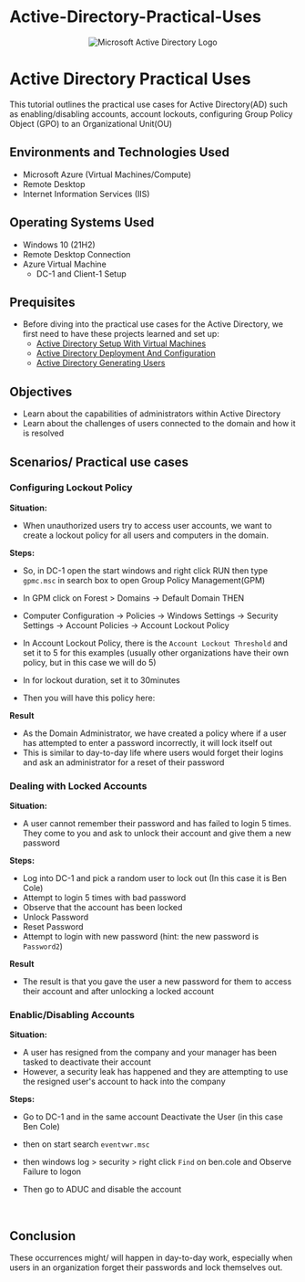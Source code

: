 # Active-Directory-Practical-Uses

<p align="center">
<img src="https://i.imgur.com/pU5A58S.png" alt="Microsoft Active Directory Logo"/>
</p>


<h1>Active Directory Practical Uses</h1>
This tutorial outlines the practical use cases for Active Directory(AD) such as enabling/disabling accounts, account lockouts, configuring Group Policy Object (GPO) to an Organizational Unit(OU)
<br />

<h2>Environments and Technologies Used</h2>

- Microsoft Azure (Virtual Machines/Compute)
- Remote Desktop
- Internet Information Services (IIS)

<h2>Operating Systems Used </h2>

- Windows 10</b> (21H2)
- Remote Desktop Connection
- Azure Virtual Machine
  -  DC-1 and Client-1 Setup

<h2>Prequisites</h2>

- Before diving into the practical use cases for the Active Directory, we first need to have these projects learned and set up:
  - <a href="https://github.com/JOmega12/Active-Directory-Setup-with-Virtual-Machines">Active Directory Setup With Virtual Machines</a>
  - <a href="https://github.com/JOmega12/Active-Directory-Deployment-and-Configuration">Active Directory Deployment And Configuration </a>
  - <a href="https://github.com/JOmega12/Active-Directory-Generating-Users">Active Directory Generating Users </a>

<h2> Objectives</h2>

- Learn about the capabilities of administrators within Active Directory
- Learn about the challenges of users connected to the domain and how it is resolved

<h2>Scenarios/ Practical use cases</h2>

<h3>Configuring Lockout Policy</h3>

<b>Situation: </b>
- When unauthorized users try to access user accounts, we want to create a lockout policy for all users and computers in the domain.


<b>Steps: </b>

- So, in DC-1 open the start windows and right click RUN then type `gpmc.msc` in search box to open Group Policy Management(GPM)
- In GPM click on Forest > Domains -> Default Domain THEN
- Computer Configuration -> Policies -> Windows Settings -> Security Settings -> Account Policies -> Account Lockout Policy

  
- In Account Lockout Policy, there is the `Account Lockout Threshold` and set it to 5 for this examples (usually other organizations have their own policy, but in this case we will do 5)

- In for lockout duration, set it to 30minutes

- Then you will have this policy here:
  

<b>Result</b>
- As the Domain Administrator, we have created a policy where if a user has attempted to enter a password incorrectly, it will lock itself out
- This is similar to day-to-day life where users would forget their logins and ask an administrator for a reset of their password


<h3>Dealing with Locked Accounts</h3>

<b>Situation: </b>
- A user cannot remember their password and has failed to login 5 times. They come to you and ask to unlock their account and give them a new password

<b>Steps: </b>
- Log into DC-1 and pick a random user to lock out (In this case it is Ben Cole)
- Attempt to login 5 times with bad password
- Observe that the account has been locked
- Unlock Password
- Reset Password
- Attempt to login with new password (hint: the new password is `Password2`)

<b>Result</b>
- The result is that you gave the user a new password for them to access their account and after unlocking a locked account

<h3>Enablic/Disabling Accounts</h3>

<b>Situation: </b>
- A user has resigned from the company and your manager has been tasked to deactivate their account
- However, a security leak has happened and they are attempting to use the resigned user's account to hack into the company

<b>Steps: </b>
- Go to DC-1 and in the same account Deactivate the User (in this case Ben Cole)
- then on start search `eventvwr.msc`
  
- then windows log > security > right click `Find` on ben.cole and Observe Failure to logon
- Then go to ADUC and disable the account

<br />
<h2>Conclusion</h2>

<p>These occurrences might/ will happen in day-to-day work, especially when users in an organization forget their passwords and lock themselves out.</p>

<br />
